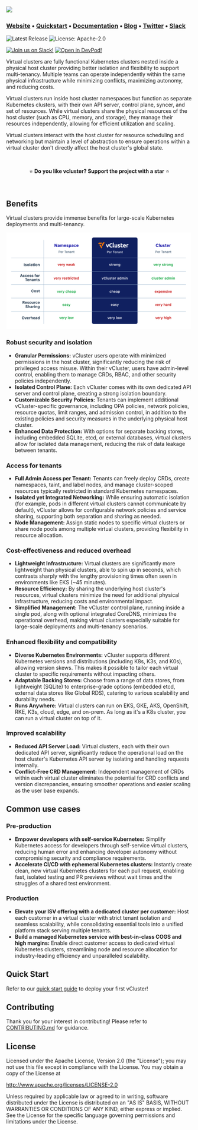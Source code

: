 <br>
<a href="https://www.vcluster.com"><img src="docs/static/media/vcluster_horizontal_black.svg" width="500"></a>

### **[Website](https://www.vcluster.com)** • **[Quickstart](https://www.vcluster.com/docs/get-started/)** • **[Documentation](https://www.vcluster.com/docs/what-are-virtual-clusters)** • **[Blog](https://loft.sh/blog)** • **[Twitter](https://twitter.com/loft_sh)** • **[Slack](https://slack.loft.sh/)**

![Latest Release](https://img.shields.io/github/v/release/loft-sh/vcluster?style=for-the-badge&label=Latest%20Release&color=%23007ec6)
![License: Apache-2.0](https://img.shields.io/github/license/loft-sh/vcluster?style=for-the-badge&color=%23007ec6)

[![Join us on Slack!](docs/static/media/slack.svg)](https://slack.loft.sh/) [![Open in DevPod!](https://devpod.sh/assets/open-in-devpod.svg)](https://devpod.sh/open#https://github.com/loft-sh/vcluster)



Virtual clusters are fully functional Kubernetes clusters nested inside a physical host cluster providing better isolation and flexibility to support multi-tenancy. Multiple teams can operate independently within the same physical infrastructure while minimizing conflicts, maximizing autonomy, and reducing costs.

Virtual clusters run inside host cluster namespaces but function as separate Kubernetes clusters, with their own API server, control plane, syncer, and set of resources. While virtual clusters share the physical resources of the host cluster (such as CPU, memory, and storage), they manage their resources independently, allowing for efficient utilization and scaling. 

Virtual clusters interact with the host cluster for resource scheduling and networking but maintain a level of abstraction to ensure operations within a virtual cluster don't directly affect the host cluster's global state.

<br>

<p align="center">
⭐️ <strong>Do you like vcluster? Support the project with a star</strong> ⭐️
</p>

<br>

## Benefits
Virtual clusters provide immense benefits for large-scale Kubernetes deployments and multi-tenancy.

<img src="docs/static/media//diagrams/vcluster-comparison.png" width="500">

### Robust security and isolation
- **Granular Permissions:** vCluster users operate with minimized permissions in the host cluster, significantly reducing the risk of privileged access misuse. Within their vCluster, users have admin-level control, enabling them to manage CRDs, RBAC, and other security policies independently.
- **Isolated Control Plane:** Each vCluster comes with its own dedicated API server and control plane, creating a strong isolation boundary.
- **Customizable Security Policies:** Tenants can implement additional vCluster-specific governance, including OPA policies, network policies, resource quotas, limit ranges, and admission control, in addition to the existing policies and security measures in the underlying physical host cluster.
- **Enhanced Data Protection:** With options for separate backing stores, including embedded SQLite, etcd, or external databases, virtual clusters allow for isolated data management, reducing the risk of data leakage between tenants.

### Access for tenants
- **Full Admin Access per Tenant:** Tenants can freely deploy CRDs, create namespaces, taint, and label nodes, and manage cluster-scoped resources typically restricted in standard Kubernetes namespaces.
- **Isolated yet Integrated Networking:** While ensuring automatic isolation (for example, pods in different virtual clusters cannot communicate by default), vCluster allows for configurable network policies and service sharing, supporting both separation and sharing as needed.
- **Node Management:** Assign static nodes to specific virtual clusters or share node pools among multiple virtual clusters, providing flexibility in resource allocation.

### Cost-effectiveness and reduced overhead
- **Lightweight Infrastructure:** Virtual clusters are significantly more lightweight than physical clusters, able to spin up in seconds, which contrasts sharply with the lengthy provisioning times often seen in environments like EKS (~45 minutes).
- **Resource Efficiency:** By sharing the underlying host cluster's resources, virtual clusters minimize the need for additional physical infrastructure, reducing costs and environmental impact.
- **Simplified Management:** The vCluster control plane, running inside a single pod, along with optional integrated CoreDNS, minimizes the operational overhead, making virtual clusters especially suitable for large-scale deployments and multi-tenancy scenarios.    

### Enhanced flexibility and compatibility
- **Diverse Kubernetes Environments:** vCluster supports different Kubernetes versions and distributions (including K8s, K3s, and K0s), allowing version skews. This makes it possible to tailor each virtual cluster to specific requirements without impacting others.
- **Adaptable Backing Stores:** Choose from a range of data stores, from lightweight (SQLite) to enterprise-grade options (embedded etcd, external data stores like Global RDS), catering to various scalability and durability needs.
- **Runs Anywhere:** Virtual clusters can run on EKS, GKE, AKS, OpenShift, RKE, K3s, cloud, edge, and on-prem. As long as it's a K8s cluster, you can run a virtual cluster on top of it.

### Improved scalability
- **Reduced API Server Load:** Virtual clusters, each with their own dedicated API server, significantly reduce the operational load on the host cluster's Kubernetes API server by isolating and handling requests internally.
- **Conflict-Free CRD Management:** Independent management of CRDs within each virtual cluster eliminates the potential for CRD conflicts and version discrepancies, ensuring smoother operations and easier scaling as the user base expands.

## Common use cases
### Pre-production
- **Empower developers with self-service Kubernetes:** Simplify Kubernetes access for developers through self-service virtual clusters, reducing human error and enhancing developer autonomy without compromising security and compliance requirements. 
- **Accelerate CI/CD with ephemeral Kubernetes clusters:** Instantly create clean, new virtual Kubernetes clusters for each pull request, enabling fast, isolated testing and PR previews without wait times and the struggles of a shared test environment.

### Production
- **Elevate your ISV offering with a dedicated cluster per customer:** Host each customer in a virtual cluster with strict tenant isolation and seamless scalability, while consolidating essential tools into a unified platform stack serving multiple tenants.
- **Build a managed Kubernetes service with best-in-class COGS and high margins:** Enable direct customer access to dedicated virtual Kubernetes clusters, streamlining node and resource allocation for industry-leading efficiency and unparalleled scalability.

## Quick Start

Refer to our [quick start guide](https://www.vcluster.com/docs/vcluster/) to deploy your first vCluster!

## Contributing

Thank you for your interest in contributing! Please refer to
[CONTRIBUTING.md](https://github.com/loft-sh/vcluster/blob/main/CONTRIBUTING.md) for guidance.


## License

Licensed under the Apache License, Version 2.0 (the "License"); you may not use this file except in compliance with the License. You may obtain a copy of the License at

http://www.apache.org/licenses/LICENSE-2.0

Unless required by applicable law or agreed to in writing, software distributed under the License is distributed on an "AS IS" BASIS, WITHOUT WARRANTIES OR CONDITIONS OF ANY KIND, either express or implied. See the License for the specific language governing permissions and limitations under the License.
